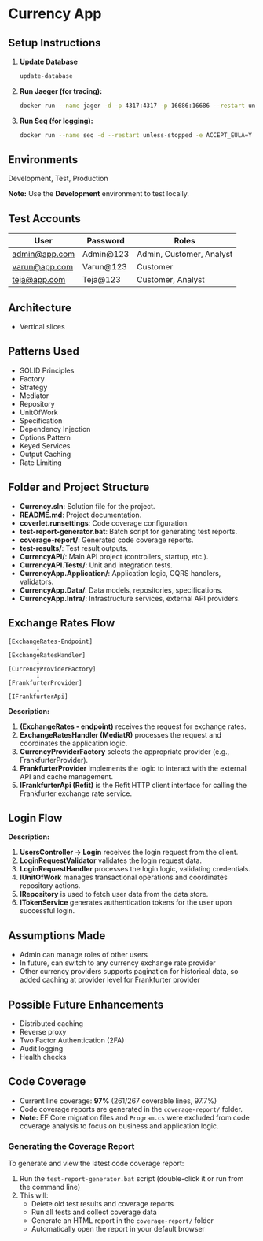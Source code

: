 # Currency App

## Setup Instructions

1. **Update Database**
   ```sh
   update-database
   ```
2. **Run Jaeger (for tracing):**
   ```sh
   docker run --name jager -d -p 4317:4317 -p 16686:16686 --restart unless-stopped jaegertracing/all-in-one:latest
   ```
3. **Run Seq (for logging):**
   ```sh
   docker run --name seq -d --restart unless-stopped -e ACCEPT_EULA=Y -p 5341:80 datalust/seq:latest
   ```

## Environments
Development, Test, Production

**Note:** Use the **Development** environment to test locally.

## Test Accounts

| User             | Password    | Roles                    |
|------------------|-------------|--------------------------|
| admin@app.com    | Admin@123   | Admin, Customer, Analyst |
| varun@app.com    | Varun@123   | Customer                 |
| teja@app.com     | Teja@123    | Customer, Analyst        |

## Architecture
- Vertical slices

## Patterns Used
- SOLID Principles
- Factory
- Strategy
- Mediator
- Repository
- UnitOfWork
- Specification
- Dependency Injection
- Options Pattern
- Keyed Services
- Output Caching
- Rate Limiting

## Folder and Project Structure
- **Currency.sln**: Solution file for the project.
- **README.md**: Project documentation.
- **coverlet.runsettings**: Code coverage configuration.
- **test-report-generator.bat**: Batch script for generating test reports.
- **coverage-report/**: Generated code coverage reports.
- **test-results/**: Test result outputs.
- **CurrencyAPI/**: Main API project (controllers, startup, etc.).
- **CurrencyAPI.Tests/**: Unit and integration tests.
- **CurrencyApp.Application/**: Application logic, CQRS handlers, validators.
- **CurrencyApp.Data/**: Data models, repositories, specifications.
- **CurrencyApp.Infra/**: Infrastructure services, external API providers.

## Exchange Rates Flow

```
[ExchangeRates-Endpoint]
        ↓
[ExchangeRatesHandler]
        ↓
[CurrencyProviderFactory]
        ↓
[FrankfurterProvider]
        ↓
[IFrankfurterApi]
```

**Description:**
1. **(ExchangeRates - endpoint)** receives the request for exchange rates.
2. **ExchangeRatesHandler (MediatR)** processes the request and coordinates the application logic.
3. **CurrencyProviderFactory** selects the appropriate provider (e.g., FrankfurterProvider).
4. **FrankfurterProvider** implements the logic to interact with the external API and cache management.
5. **IFrankfurterApi (Refit)** is the Refit HTTP client interface for calling the Frankfurter exchange rate service.

## Login Flow
**Description:**
1. **UsersController -> Login** receives the login request from the client.
2. **LoginRequestValidator** validates the login request data.
3. **LoginRequestHandler** processes the login logic, validating credentials.
4. **IUnitOfWork** manages transactional operations and coordinates repository actions.
5. **IRepository** is used to fetch user data from the data store.
6. **ITokenService** generates authentication tokens for the user upon successful login.

## Assumptions Made
- Admin can manage roles of other users
- In future, can switch to any currency exchange rate provider
- Other currency providers supports pagination for historical data, so added caching at provider level for Frankfurter provider

## Possible Future Enhancements
- Distributed caching
- Reverse proxy
- Two Factor Authentication (2FA)
- Audit logging
- Health checks

## Code Coverage

- Current line coverage: **97%** (261/267 coverable lines, 97.7%)
- Code coverage reports are generated in the `coverage-report/` folder.
- **Note:** EF Core migration files and `Program.cs` were excluded from code coverage analysis to focus on business and application logic.

### Generating the Coverage Report

To generate and view the latest code coverage report:

1. Run the `test-report-generator.bat` script (double-click it or run from the command line)
2. This will:
   - Delete old test results and coverage reports
   - Run all tests and collect coverage data
   - Generate an HTML report in the `coverage-report/` folder
   - Automatically open the report in your default browser